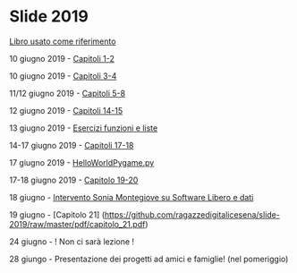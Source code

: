 # Slide 2019

[Libro usato come riferimento](https://inventwithpython.com/invent4thed/)

10 giugno 2019 - [Capitoli 1-2](https://github.com/ragazzedigitalicesena/slide-2019/raw/master/pdf/capitoli_1-2_10_giugno.pdf)

10 giugno 2019 - [Capitoli 3-4](https://github.com/ragazzedigitalicesena/slide-2019/raw/master/pdf/capitoli_3-4_%2011_giugno.pdf)

11/12 giugno 2019 - [Capitoli 5-8](https://github.com/ragazzedigitalicesena/slide-2019/raw/master/pdf/capitoli_5-8_12_giugno.pdf)

12 giugno 2019 - [Capitoli 14-15](https://github.com/ragazzedigitalicesena/slide-2019/raw/master/pdf/capitolo_14-15_12_giugno.pdf)

13 giugno 2019 - [Esercizi funzioni e liste](https://github.com/ragazzedigitalicesena/slide-2019/blob/master/pdf/esercizi_funzioni_e_liste.pdf)

14-17 giugno 2019 - [Capitoli 17-18](https://github.com/ragazzedigitalicesena/slide-2019/raw/master/pdf/capitolo_17-18_17_giugno.pdf)

17 giugno 2019 - [HelloWorldPygame.py](https://github.com/ragazzedigitalicesena/slide-2019/raw/master/tex/chapter_17-18/pygame_HelloWorld.py)

17-18 giugno 2019 - [Capitolo 19-20](https://github.com/ragazzedigitalicesena/slide-2019/raw/master/pdf/capitoli_19-20_17_giugno.pdf)

18 giugno - [Intervento Sonia Montegiove su Software Libero e dati](https://github.com/ragazzedigitalicesena/slide-2019/raw/master/pdf/Ragazze%20Digitali%20Cesena%20-%20Sonia.pdf)

19 giugno - [Capitolo 21] (https://github.com/ragazzedigitalicesena/slide-2019/raw/master/pdf/capitolo_21.pdf)

24 giugno - ! Non ci sarà lezione !

28 giungo - Presentazione dei progetti ad amici e famiglie! (nel pomeriggio)
